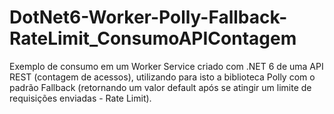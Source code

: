 # DotNet6-Worker-Polly-Fallback-RateLimit_ConsumoAPIContagem
Exemplo de consumo em um Worker Service criado com .NET 6 de uma API REST (contagem de acessos), utilizando para isto a biblioteca Polly com o padrão Fallback (retornando um valor default após se atingir um limite de requisições enviadas - Rate Limit).
